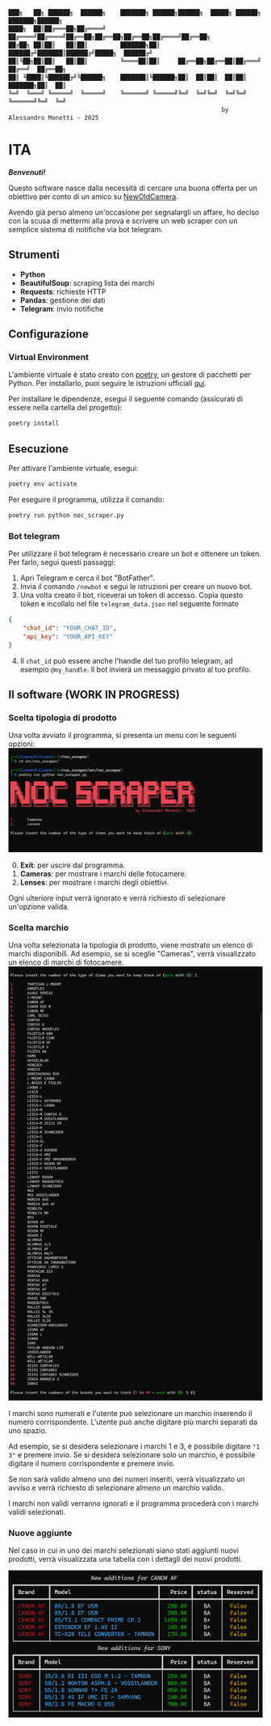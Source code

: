```
███╗   ██╗ ██████╗  ██████╗    ███████╗ ██████╗██████╗  █████╗ ██████╗ ███████╗██████╗ 
████╗  ██║██╔═══██╗██╔════╝    ██╔════╝██╔════╝██╔══██╗██╔══██╗██╔══██╗██╔════╝██╔══██╗
██╔██╗ ██║██║   ██║██║         ███████╗██║     ██████╔╝███████║██████╔╝█████╗  ██████╔╝
██║╚██╗██║██║   ██║██║         ╚════██║██║     ██╔══██╗██╔══██║██╔═══╝ ██╔══╝  ██╔══██╗
██║ ╚████║╚██████╔╝╚██████╗    ███████║╚██████╗██║  ██║██║  ██║██║     ███████╗██║  ██║
╚═╝  ╚═══╝ ╚═════╝  ╚═════╝    ╚══════╝ ╚═════╝╚═╝  ╚═╝╚═╝  ╚═╝╚═╝     ╚══════╝╚═╝  ╚═╝
                                                           by Alessandro Monetti - 2025
```

# ITA
***Benvenuti!***

Questo software nasce dalla necessità di cercare una buona offerta per un obiettivo per conto di un amico su [NewOldCamera](https://www.newoldcamera.com/). 

Avendo già perso almeno un'occasione per segnalargli un affare, ho deciso con la scusa di mettermi alla prova e scrivere un web scraper con un semplice sistema di notifiche via bot telegram.

## Strumenti
- **Python**
- **BeautifulSoup**: scraping lista dei marchi
- **Requests**: richieste HTTP
- **Pandas**: gestione dei dati
- **Telegram**: invio notifiche

## Configurazione
### Virtual Environment
L'ambiente virtuale è stato creato con [poetry](https://python-poetry.org/), un gestore di pacchetti per Python. Per installarlo, puoi seguire le istruzioni ufficiali [qui](https://python-poetry.org/docs/#installation).

Per installare le dipendenze, esegui il seguente comando (assicurati di essere nella cartella del progetto):
```bash
poetry install
```


## Esecuzione
Per attivare l'ambiente virtuale, esegui:
```bash
poetry env activate
```

Per eseguire il programma, utilizza il comando:
```bash
poetry run python noc_scraper.py
```

### Bot telegram
Per utilizzare il bot telegram è necessario creare un bot e ottenere un token. Per farlo, segui questi passaggi:

1. Apri Telegram e cerca il bot "BotFather".
2. Invia il comando `/newbot` e segui le istruzioni per creare un nuovo bot.
3. Una volta creato il bot, riceverai un token di accesso. Copia questo token e incollalo nel file `telegram_data.json` nel seguente formato
```json
{
    "chat_id": "YOUR_CHAT_ID",
    "api_key": "YOUR_API_KEY"
}
```
4. Il `chat_id` può essere anche l'handle del tuo profilo telegram, ad esempio `@my_handle`. Il bot invierà un messaggio privato al tuo profilo.


## Il software (WORK IN PROGRESS)
### Scelta tipologia di prodotto
Una volta avviato il programma, si presenta un menu con le seguenti opzioni:
![banner](/imgs/program_start.png)

0. **Exit**: per uscire dal programma.
1. **Cameras**: per mostrare i marchi delle fotocamere.
2. **Lenses**: per mostrare i marchi degli obiettivi.

Ogni ulteriore input verrà ignorato e verrà richiesto di selezionare un'opzione valida.

### Scelta marchio
Una volta selezionata la tipologia di prodotto, viene mostrato un elenco di marchi disponibili. Ad esempio, se si sceglie "Cameras", verrà visualizzato un elenco di marchi di fotocamere.
![brand selection](/imgs/brands_selection.png)

I marchi sono numerati e l'utente può selezionare un marchio inserendo il numero corrispondente. L'utente può anche digitare più marchi separati da uno spazio. 

Ad esempio, se si desidera selezionare i marchi 1 e 3, è possibile digitare `"1 3"` e premere invio. Se si desidera selezionare solo un marchio, è possibile digitare il numero corrispondente e premere invio.

Se non sarà valido almeno uno dei numeri inseriti, verrà visualizzato un avviso e verrà richiesto di selezionare almeno un marchio valido.

I marchi non validi verranno ignorati e il programma procederà con i marchi validi selezionati.

### Nuove aggiunte
Nel caso in cui in uno dei marchi selezionati siano stati aggiunti nuovi prodotti, verrà visualizzata una tabella con i dettagli dei nuovi prodotti.

![new products](/imgs/new_additions.png)
